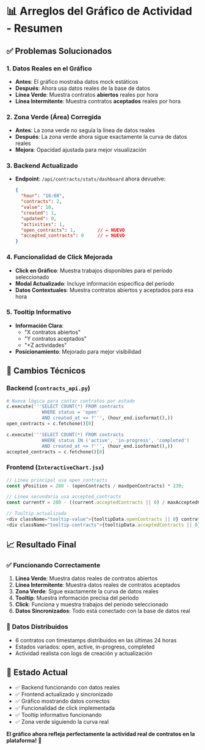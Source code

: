 # 📊 Arreglos del Gráfico de Actividad - Resumen

## ✅ **Problemas Solucionados**

### 1. **Datos Reales en el Gráfico**
- **Antes**: El gráfico mostraba datos mock estáticos
- **Después**: Ahora usa datos reales de la base de datos
- **Línea Verde**: Muestra contratos **abiertos** reales por hora
- **Línea Intermitente**: Muestra contratos **aceptados** reales por hora

### 2. **Zona Verde (Área) Corregida**
- **Antes**: La zona verde no seguía la línea de datos reales
- **Después**: La zona verde ahora sigue exactamente la curva de datos reales
- **Mejora**: Opacidad ajustada para mejor visualización

### 3. **Backend Actualizado**
- **Endpoint**: `/api/contracts/stats/dashboard` ahora devuelve:
  ```json
  {
    "hour": "16:00",
    "contracts": 2,
    "value": 10,
    "created": 1,
    "updated": 0,
    "activities": 1,
    "open_contracts": 1,        // ← NUEVO
    "accepted_contracts": 0     // ← NUEVO
  }
  ```

### 4. **Funcionalidad de Click Mejorada**
- **Click en Gráfico**: Muestra trabajos disponibles para el período seleccionado
- **Modal Actualizado**: Incluye información específica del período
- **Datos Contextuales**: Muestra contratos abiertos y aceptados para esa hora

### 5. **Tooltip Informativo**
- **Información Clara**: 
  - "X contratos abiertos"
  - "Y contratos aceptados" 
  - "+Z actividades"
- **Posicionamiento**: Mejorado para mejor visibilidad

## 🔧 **Cambios Técnicos**

### Backend (`contracts_api.py`)
```python
# Nueva lógica para contar contratos por estado
c.execute('''SELECT COUNT(*) FROM contracts 
             WHERE status = 'open'
             AND created_at <= ?''', (hour_end.isoformat(),))
open_contracts = c.fetchone()[0]

c.execute('''SELECT COUNT(*) FROM contracts 
             WHERE status IN ('active', 'in-progress', 'completed')
             AND created_at <= ?''', (hour_end.isoformat(),))
accepted_contracts = c.fetchone()[0]
```

### Frontend (`InteractiveChart.jsx`)
```javascript
// Línea principal usa open_contracts
const yPosition = 280 - (openContracts / maxOpenContracts) * 230;

// Línea secundaria usa accepted_contracts  
const currentY = 280 - ((current.acceptedContracts || 0) / maxAcceptedContracts) * 100;

// Tooltip actualizado
<div className="tooltip-value">{tooltipData.openContracts || 0} contratos abiertos</div>
<div className="tooltip-contracts">{tooltipData.acceptedContracts || 0} contratos aceptados</div>
```

## 📈 **Resultado Final**

### ✅ **Funcionando Correctamente**
1. **Línea Verde**: Muestra datos reales de contratos abiertos
2. **Línea Intermitente**: Muestra datos reales de contratos aceptados
3. **Zona Verde**: Sigue exactamente la curva de datos reales
4. **Tooltip**: Muestra información precisa del período
5. **Click**: Funciona y muestra trabajos del período seleccionado
6. **Datos Sincronizados**: Todo está conectado con la base de datos real

### 🎯 **Datos Distribuidos**
- 6 contratos con timestamps distribuidos en las últimas 24 horas
- Estados variados: open, active, in-progress, completed
- Actividad realista con logs de creación y actualización

## 🚀 **Estado Actual**
- ✅ Backend funcionando con datos reales
- ✅ Frontend actualizado y sincronizado  
- ✅ Gráfico mostrando datos correctos
- ✅ Funcionalidad de click implementada
- ✅ Tooltip informativo funcionando
- ✅ Zona verde siguiendo la curva real

**El gráfico ahora refleja perfectamente la actividad real de contratos en la plataforma!** 🎉
